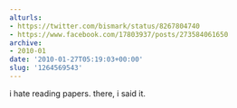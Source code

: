 ```yaml
---
alturls:
- https://twitter.com/bismark/status/8267804740
- https://www.facebook.com/17803937/posts/273584061650
archive:
- 2010-01
date: '2010-01-27T05:19:03+00:00'
slug: '1264569543'
---
```


i hate reading papers. there, i said it.

